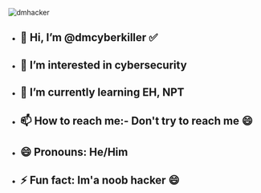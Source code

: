   ![dmhacker](https://github.com/dmcyberkiller/dmcyberkiller/assets/164518476/b7e85390-7492-46ee-91c2-aeb070bcbae2)

- ## 👋 Hi, I’m @dmcyberkiller ✅
- ## 👀 I’m interested in cybersecurity
- ## 🌱 I’m currently learning EH, NPT
- ## 📫 How to reach me:- Don't try to reach me 😄
- ## 😄 Pronouns: He/Him
- ## ⚡ Fun fact: Im'a noob hacker 😄

<!---
dmcyberkiller/dmcyberkiller is a ✨ special ✨ repository because its `README.md` (this file) appears on your GitHub profile.
You can click the Preview link to take a look at your changes.
--->
